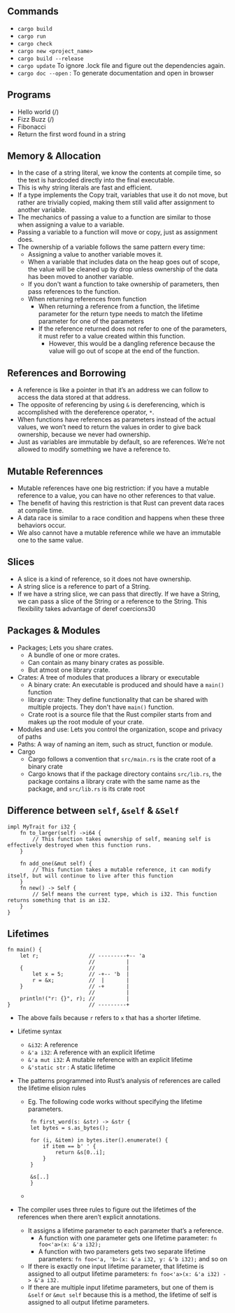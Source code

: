 ## Commands
* `cargo build`
* `cargo run`
* `cargo check`
* `cargo new <project_name>`
* `cargo build --release`
* `cargo update` To ignore .lock file and figure out the dependencies again.
* `cargo doc --open` : To generate documentation and open in browser

## Programs
* Hello world (/)
* Fizz Buzz (/)
* Fibonacci
* Return the first word found in a string

## Memory & Allocation
* In the case of a string literal, we know the contents at compile time, so the text is hardcoded directly into the final executable. 
* This is why string literals are fast and efficient.
* If a type implements the Copy trait, variables that use it do not move, but rather are trivially copied, making them still valid after assignment to another variable.
* The mechanics of passing a value to a function are similar to those when assigning a value to a variable. 
* Passing a variable to a function will move or copy, just as assignment does. 
* The ownership of a variable follows the same pattern every time: 
    * Assigning a value to another variable moves it. 
    * When a variable that includes data on the heap goes out of scope, the value will be cleaned up by drop unless ownership of the data has been moved to another variable.
    * If you don't want a function to take ownership of parameters, then pass references to the function.
    * When returning references from function
        * When returning a reference from a function, the lifetime parameter for the return type needs to match the lifetime parameter for one of the parameters
        * If the reference returned does not refer to one of the parameters, it must refer to a value created within this function.
            * However, this would be a dangling reference because the value will go out of scope at the end of the function.

## References and Borrowing
* A reference is like a pointer in that it’s an address we can follow to access the data stored at that address.
* The opposite of referencing by using `&` is dereferencing, which is accomplished with the dereference operator, `*`.
* When functions have references as parameters instead of the actual values, we won’t need to return the values in order to give back ownership, because we never had ownership.
* Just as variables are immutable by default, so are references. We’re not allowed to modify something we have a reference to.

## Mutable Referennces
* Mutable references have one big restriction: if you have a mutable reference to a value, you can have no other references to that value.
* The benefit of having this restriction is that Rust can prevent data races at compile time. 
* A data race is similar to a race condition and happens when these three behaviors occur.
* We also cannot have a mutable reference while we have an immutable one to the same value.

## Slices
* A slice is a kind of reference, so it does not have ownership.
* A string slice is a reference to part of a String.
* If we have a string slice, we can pass that directly. If we have a String, we can pass a slice of the String or a reference to the String. This flexibility takes advantage of deref coercions30

## Packages & Modules
* Packages; Lets you share crates.
    * A bundle of one or more crates.
    * Can contain as many binary crates as possible.
    * But atmost one library crate.
* Crates: A tree of modules that produces a library or executable
    * A binary crate: An executable is produced and should have a `main()` function
    * library crate: They define functionality that can be shared with multiple projects. They don't have `main()` function.
    * Crate root is a source file that the Rust compiler starts from and makes up the root module of your crate.
* Modules and use: Lets you control the organization, scope and privacy of paths
* Paths: A way of naming an item, such as struct, function or module.
* Cargo
    * Cargo follows a convention that `src/main.rs` is the crate root of a binary crate
    * Cargo knows that if the package directory contains `src/lib.rs`, the package contains a library crate with the same name as the package, and `src/lib.rs` is its crate root

## Difference between `self`, `&self` & `&Self`
```
impl MyTrait for i32 {
    fn to_larger(self) ->i64 {
        // This function takes ownership of self, meaning self is effectively destroyed when this function runs.
    }

    fn add_one(&mut self) {
        // This function takes a mutable reference, it can modify itself, but will continue to live after this function
    }
    fn new() -> Self {
        // Self means the current type, which is i32. This function returns something that is an i32.
    }
}
```

## Lifetimes
```
fn main() {
    let r;                // ---------+-- 'a
                          //          |
    {                     //          |
        let x = 5;        // -+-- 'b  |
        r = &x;           //  |       |
    }                     // -+       |
                          //          |
    println!("r: {}", r); //          |
}                         // ---------+
```
* The above fails because `r` refers to `x` that has a shorter lifetime. 
* Lifetime syntax
    * `&i32`: A reference
    * `&'a i32`: A reference with an explicit lifetime
    * `&'a mut i32`: A mutable reference with an explicit lifetime
    * `&'static str` : A static lifetime
    
* The patterns programmed into Rust’s analysis of references are called the lifetime elision rules
    * Eg. The following code works without specifying the lifetime parameters. 
    ```
        fn first_word(s: &str) -> &str {
        let bytes = s.as_bytes();

        for (i, &item) in bytes.iter().enumerate() {
            if item == b' ' {
                return &s[0..i];
            }
        }

        &s[..]
        }
    ```
    * 
* The compiler uses three rules to figure out the lifetimes of the references when there aren’t explicit annotations. 
    * It assigns a lifetime parameter to each parameter that’s a reference.
        * A function with one parameter gets one lifetime parameter: `fn foo<'a>(x: &'a i32);` 
        * A function with two parameters gets two separate lifetime parameters: `fn foo<'a, 'b>(x: &'a i32, y: &'b i32);` and so on
    * If there is exactly one input lifetime parameter, that lifetime is assigned to all output lifetime parameters: `fn foo<'a>(x: &'a i32) -> &'a i32.`
    * If there are multiple input lifetime parameters, but one of them is `&self` or `&mut self` because this is a method, the lifetime of self is assigned to all output lifetime parameters.
